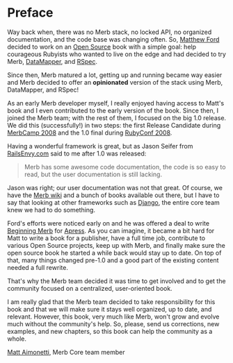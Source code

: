 # Preface

Way back when, there was no Merb stack, no locked API,
no organized documentation, and the code base was changing often.
So, [Matthew Ford][] decided to work on an [Open Source][] book
with a simple goal:
help courageous Rubyists who wanted to live on the edge
and had decided to try Merb, [DataMapper][], and [RSpec][].

Since then, Merb matured a lot, getting up and running became way easier
and Merb decided to offer an **opinionated** version of the stack
using Merb, DataMapper, and RSpec!

As an early Merb developer myself,
I really enjoyed having access to Matt's book
and I even contributed to the early version of the book.
Since then, I joined the Merb team;
with the rest of them, I focused on the big 1.0 release.
We did this (successfully!) in two steps:
the first Release Candidate during [MerbCamp 2008][]
and the 1.0 final during [RubyConf 2008][].

Having a wonderful framework is great,
but as Jason Seifer from [RailsEnvy.com][] said to me after 1.0 was released:

> Merb has some awesome code documentation, the code is so easy to read,
> but the user documentation is still lacking.

Jason was right; our user documentation was not that great.
Of course, we have the [Merb wiki][] and a bunch of books available out there,
but I have to say that looking at other frameworks such as [Django][],
the entire core team knew we had to do something.

Ford's efforts were noticed early on
and he was offered a deal to write [Beginning Merb][] for [Apress][].
As you can imagine,
it became a bit hard for Matt to write a book for a publisher,
have a full time job, contribute to various Open Source projects,
keep up with Merb,
and finally make sure the open source book he started a while back
would stay up to date.
On top of that, many things changed pre-1.0
and a good part of the existing content needed a full rewrite.

That's why the Merb team decided it was time to get involved
and to get the community focused on a centralized, user-oriented book.

I am really glad that the Merb team decided
to take responsibility for this book
and that we will make sure it stays well organized, up to date, and relevant.
However, this book, very much like Merb,
won't grow and evolve much without the community's help.
So, please, send us corrections, new examples, and new chapters,
so this book can help the community as a whole.

[Matt Aimonetti][], Merb Core team member


<!-- Links -->
[Apress]:           http://www.apress.com/
[Beginning Merb]:   http://www.apress.com/book/view/9781430218234
[DataMapper]:       http://datamapper.org/doku.php
[Django]:           http://www.djangobook.com/
[Matt Aimonetti]:   http://merbist.com
[Matthew Ford]:     http://github.com/deimos1986
[MerbCamp 2008]:    http://merbcamp.com
[Open Source]:      http://en.wikipedia.org/wiki/Open_Source
[RailsEnvy.com]:    http://railsenvy.com
[RSpec]:            http://rspec.info
[RubyConf 2008]:    http://rubyconf.org
[Merb wiki]:        http://wiki.merbivore.com



